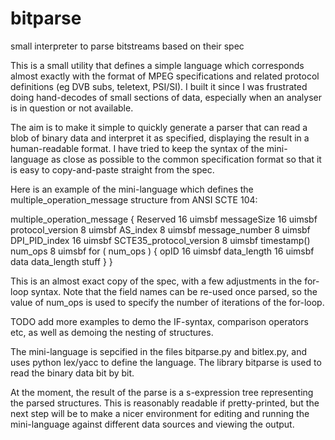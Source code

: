 # bitparse
small interpreter to parse bitstreams based on their spec

This is a small utility that defines a simple language which corresponds almost exactly with the format of MPEG specifications and related protocol definitions (eg DVB subs, teletext, PSI/SI). I built it since I was frustrated doing hand-decodes of small sections of data, especially when an analyser is in question or not available.

The aim is to make it simple to quickly generate a parser that can read a blob of binary data and interpret it as specified, displaying the result in a human-readable format. I have tried to keep the syntax of the mini-language as close as possible to the common specification format so that it is easy to copy-and-paste straight from the spec.

Here is an example of the mini-language which defines the multiple_operation_message structure from ANSI SCTE 104:

multiple_operation_message {
    Reserved                16 uimsbf
    messageSize             16 uimsbf
    protocol_version        8  uimsbf
    AS_index                8  uimsbf
    message_number          8  uimsbf
    DPI_PID_index           16 uimsbf
    SCTE35_protocol_version 8  uimsbf
    timestamp()
    num_ops                 8  uimsbf
    for ( num_ops ) {
        opID                16 uimsbf
        data_length         16 uimsbf
        data       data_length stuff
    }
}

This is an almost exact copy of the spec, with a few adjustments in the for-loop syntax. Note that the field names can be re-used once parsed, so the value of num_ops is used to specify the number of iterations of the for-loop.

TODO add more examples to demo the IF-syntax, comparison operators etc, as well as demoing the nesting of structures.

The mini-language is sepcified in the files bitparse.py and bitlex.py, and uses python lex/yacc to define the language. The library bitparse is used to read the binary data bit by bit.

At the moment, the result of the parse is a s-expression tree representing the parsed structures. This is reasonably readable if pretty-printed, but the next step will be to make a nicer environment for editing and running the mini-language against different data sources and viewing the output.
